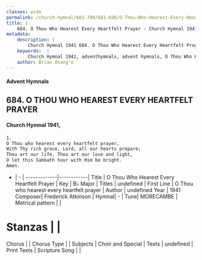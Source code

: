 ```yaml
---
classes: wide
permalink: /church-hymnal/601-700/681-690/O-Thou-Who-Hearest-Every-Heartfelt-Prayer/
title: |
    684. O Thou Who Hearest Every Heartfelt Prayer - Church Hymnal 1941
metadata:
    description: |
        Church Hymnal 1941 684. O Thou Who Hearest Every Heartfelt Prayer.  O Thou who hearest every heartfelt prayer,  With Thy rich grace, Lord, all our hearts prepare;  Thou art our life, Thou art our love and light,  O let this Sabbath hour with Him be bright.  Amen. 
    keywords:  |
        Church Hymnal 1941, adventhymnals, advent hymnals, O Thou Who Hearest Every Heartfelt Prayer, O Thou who hearest every heartfelt prayer. 
    author: Brian Onang'o
---
```


#### Advent Hymnals
## 684. O THOU WHO HEAREST EVERY HEARTFELT PRAYER
####  Church Hymnal 1941,

```txt
1.
O Thou who hearest every heartfelt prayer, 
With Thy rich grace, Lord, all our hearts prepare; 
Thou art our life, Thou art our love and light, 
O let this Sabbath hour with Him be bright. 
Amen.

```

- |   -  |
-------------|------------|
Title | O Thou Who Hearest Every Heartfelt Prayer |
Key | B♭ Major |
Titles | undefined |
First Line | O Thou who hearest every heartfelt prayer |
Author | undefined
Year | 1941
Composer| Frederick Atkinson |
Hymnal|  - |
Tune| MORECAMBE |
Metrical pattern | |
# Stanzas |  |
Chorus |  |
Chorus Type |  |
Subjects | Choir and Special |
Texts | undefined |
Print Texts | 
Scripture Song |  |
    
